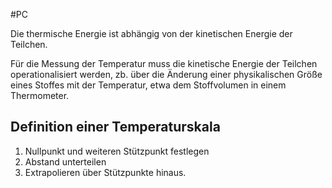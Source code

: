 #PC 

Die thermische Energie ist abhängig von der kinetischen Energie der Teilchen. 

Für die Messung der Temperatur muss die kinetische Energie der Teilchen operationalisiert werden, zb. über die Änderung einer physikalischen Größe eines Stoffes mit der Temperatur, etwa dem Stoffvolumen in einem Thermometer.

## Definition einer Temperaturskala

1. Nullpunkt und weiteren Stützpunkt festlegen
2. Abstand unterteilen
3. Extrapolieren über Stützpunkte hinaus.